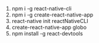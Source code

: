 1. npm i -g react-native-cli
2. npm i -g create-react-native-app
3. react-native init reactNativeCLI
4. create-react-native-app globo
5. npm install -g react-devtools